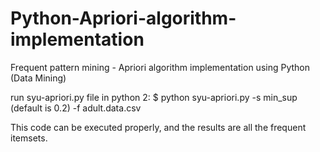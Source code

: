 # Python-Apriori-algorithm-implementation
Frequent pattern mining - Apriori algorithm implementation using Python (Data Mining)

run syu-apriori.py file in python 2:
$ python syu-apriori.py -s min_sup (default is 0.2) -f  adult.data.csv

This code can be executed properly, and the results are all the frequent itemsets. 
